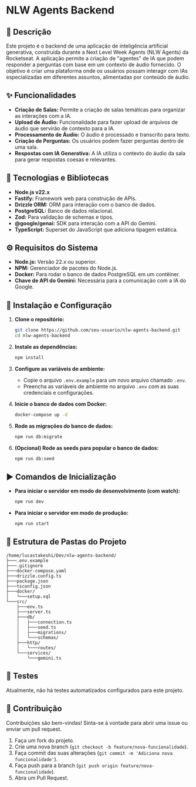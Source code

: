 # NLW Agents Backend

## 📜 Descrição

Este projeto é o backend de uma aplicação de inteligência artificial generativa, construída durante a Next Level Week Agents (NLW Agents) da Rocketseat. A aplicação permite a criação de "agentes" de IA que podem responder a perguntas com base em um contexto de áudio fornecido. O objetivo é criar uma plataforma onde os usuários possam interagir com IAs especializadas em diferentes assuntos, alimentadas por conteúdo de áudio.

## ✨ Funcionalidades

*   **Criação de Salas:** Permite a criação de salas temáticas para organizar as interações com a IA.
*   **Upload de Áudio:** Funcionalidade para fazer upload de arquivos de áudio que servirão de contexto para a IA.
*   **Processamento de Áudio:** O áudio é processado e transcrito para texto.
*   **Criação de Perguntas:** Os usuários podem fazer perguntas dentro de uma sala.
*   **Respostas com IA Generativa:** A IA utiliza o contexto do áudio da sala para gerar respostas coesas e relevantes.

## 🚀 Tecnologias e Bibliotecas

*   **Node.js v22.x**
*   **Fastify:** Framework web para construção de APIs.
*   **Drizzle ORM:** ORM para interação com o banco de dados.
*   **PostgreSQL:** Banco de dados relacional.
*   **Zod:** Para validação de schemas e tipos.
*   **@google/genai:** SDK para interação com a API do Gemini.
*   **TypeScript:** Superset do JavaScript que adiciona tipagem estática.

## ⚙️ Requisitos do Sistema

*   **Node.js:** Versão 22.x ou superior.
*   **NPM:** Gerenciador de pacotes do Node.js.
*   **Docker:** Para rodar o banco de dados PostgreSQL em um contêiner.
*   **Chave de API do Gemini:** Necessária para a comunicação com a IA do Google.

## 🚀 Instalação e Configuração

1.  **Clone o repositório:**
    ```bash
    git clone https://github.com/seu-usuario/nlw-agents-backend.git
    cd nlw-agents-backend
    ```

2.  **Instale as dependências:**
    ```bash
    npm install
    ```

3.  **Configure as variáveis de ambiente:**
    *   Copie o arquivo `.env.example` para um novo arquivo chamado `.env`.
    *   Preencha as variáveis de ambiente no arquivo `.env` com as suas credenciais e configurações.

4.  **Inicie o banco de dados com Docker:**
    ```bash
    docker-compose up -d
    ```

5.  **Rode as migrações do banco de dados:**
    ```bash
    npm run db:migrate
    ```

6.  **(Opcional) Rode as seeds para popular o banco de dados:**
    ```bash
    npm run db:seed
    ```

## ▶️ Comandos de Inicialização

*   **Para iniciar o servidor em modo de desenvolvimento (com watch):**
    ```bash
    npm run dev
    ```

*   **Para iniciar o servidor em modo de produção:**
    ```bash
    npm run start
    ```

## 📂 Estrutura de Pastas do Projeto

```
/home/lucastakeshi/Dev/nlw-agents-backend/
├───.env.example
├───.gitignore
├───docker-compose.yaml
├───drizzle.config.ts
├───package.json
├───tsconfig.json
├───docker/
│   └───setup.sql
└───src/
    ├───env.ts
    ├───server.ts
    ├───db/
    │   ├───connection.ts
    │   ├───seed.ts
    │   ├───migrations/
    │   └───schemas/
    ├───http/
    │   └───routes/
    └───services/
        └───gemini.ts
```

## 🧪 Testes

Atualmente, não há testes automatizados configurados para este projeto.

## 🤝 Contribuição

Contribuições são bem-vindas! Sinta-se à vontade para abrir uma issue ou enviar um pull request.

1.  Faça um fork do projeto.
2.  Crie uma nova branch (`git checkout -b feature/nova-funcionalidade`).
3.  Faça commit das suas alterações (`git commit -m 'Adiciona nova funcionalidade'`).
4.  Faça push para a branch (`git push origin feature/nova-funcionalidade`).
5.  Abra um Pull Request.
